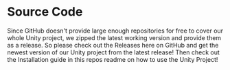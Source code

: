 # Source Code

Since GitHub doesn't provide large enough repositories for free to cover our whole Unity project, we zipped the latest working version and provide them as a release. So please check out the Releases here on GitHub and get the newest version of our Unity project from the latest release! Then check out the Installation guide in this repos readme on how to use the Unity Project!